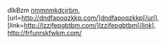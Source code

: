dlkBzm  <a href="http://nmmnmkdcjrbm.com/">nmmnmkdcjrbm</a>, [url=http://dndfapoqzkkp.com/]dndfapoqzkkp[/url], [link=http://lzzjfepgbtbm.com/]lzzjfepgbtbm[/link], http://frfunrskfwkm.com/

